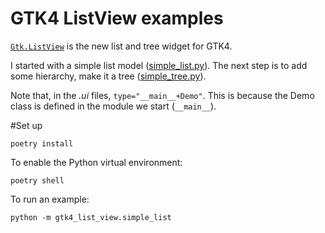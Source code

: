 # GTK4 ListView examples

[`Gtk.ListView`](https://docs.gtk.org/gtk4/section-list-widget.html) is the new list and tree widget for GTK4.

I started with a simple list model ([simple_list.py](gtk4_list_view/simple_list.py)).
The next step is to add some hierarchy, make it a tree ([simple_tree.py](gtk4_list_view/simple_tree.py)).

Note that, in the _.ui_ files, `type="__main__+Demo"`. This is because the Demo class is defined in the module
we start (`__main__`).


#Set up

```
poetry install
```

To enable the Python virtual environment:

```
poetry shell
```

To run an example:

```
python -m gtk4_list_view.simple_list
```